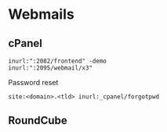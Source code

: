 # Webmails

## cPanel

```
inurl:":2082/frontend" -demo
inurl:":2095/webmail/x3"
```

Password reset

```
site:<domain>.<tld> inurl:_cpanel/forgotpwd
```

## RoundCube

```

```